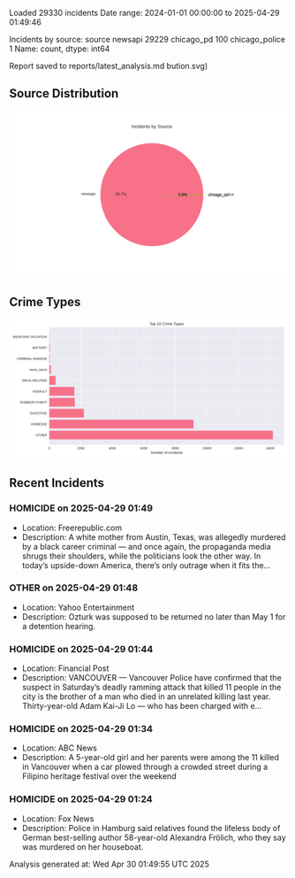
Loaded 29330 incidents
Date range: 2024-01-01 00:00:00 to 2025-04-29 01:49:46

Incidents by source:
source
newsapi           29229
chicago_pd          100
chicago_police        1
Name: count, dtype: int64

Report saved to reports/latest_analysis.md
bution.svg)

## Source Distribution
![Source Distribution](images/source_distribution.svg)

## Crime Types
![Crime Types](images/crime_types.svg)

## Recent Incidents

### HOMICIDE on 2025-04-29 01:49
- Location: Freerepublic.com
- Description: A white mother from Austin, Texas, was allegedly murdered by a black career criminal — and once again, the propaganda media shrugs their shoulders, while the politicians look the other way. In today’s upside-down America, there’s only outrage when it fits the…


### OTHER on 2025-04-29 01:48
- Location: Yahoo Entertainment
- Description: Ozturk was supposed to be returned no later than May 1 for a detention hearing.


### HOMICIDE on 2025-04-29 01:44
- Location: Financial Post
- Description: VANCOUVER — Vancouver Police have confirmed that the suspect in Saturday’s deadly ramming attack that killed 11 people in the city is the brother of a man who died in an unrelated killing last year. Thirty-year-old Adam Kai-Ji Lo — who has been charged with e…


### HOMICIDE on 2025-04-29 01:34
- Location: ABC News
- Description: A 5-year-old girl and her parents were among the 11 killed in Vancouver when a car plowed through a crowded street during a Filipino heritage festival over the weekend


### HOMICIDE on 2025-04-29 01:24
- Location: Fox News
- Description: Police in Hamburg said relatives found the lifeless body of German best-selling author 58-year-old Alexandra Frölich, who they say was murdered on her houseboat.

Analysis generated at: Wed Apr 30 01:49:55 UTC 2025
